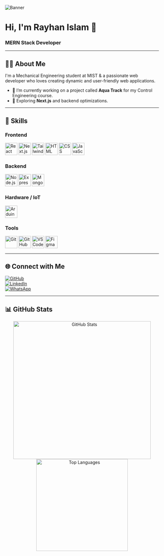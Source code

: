 ![Banner](https://i.ibb.co/7JzKp42S/purple-blue-Modern-Technology-Linktree-Background-1280-x-320-px.png)

# Hi, I'm Rayhan Islam 👋  
### MERN Stack Developer

---

## 👨‍💻 About Me
I'm a Mechanical Engineering student at MIST & a passionate web developer who loves creating dynamic and user-friendly web applications.

- 🔭 I’m currently working on a project called **Aqua Track** for my Control Engineering course.  
- 🌱 Exploring **Next.js** and backend optimizations.

---

## 🚀 Skills

### Frontend  
<p>
  <img src="https://skillicons.dev/icons?i=react" alt="React" width="40" height="40" />
  <img src="https://skillicons.dev/icons?i=nextjs" alt="Next.js" width="40" height="40" />
  <img src="https://skillicons.dev/icons?i=tailwind" alt="Tailwind CSS" width="40" height="40" />
  <img src="https://skillicons.dev/icons?i=html" alt="HTML" width="40" height="40" />
  <img src="https://skillicons.dev/icons?i=css" alt="CSS" width="40" height="40" />
  <img src="https://skillicons.dev/icons?i=javascript" alt="JavaScript" width="40" height="40" />
</p>

### Backend  
<p>
  <img src="https://skillicons.dev/icons?i=nodejs" alt="Node.js" width="40" height="40" />
  <img src="https://skillicons.dev/icons?i=express" alt="Express" width="40" height="40" />
  <img src="https://skillicons.dev/icons?i=mongodb" alt="MongoDB" width="40" height="40" />
</p>

### Hardware / IoT  
<p>
  <img src="https://skillicons.dev/icons?i=arduino" alt="Arduino" width="40" height="40" />
</p>

### Tools  
<p>
  <img src="https://skillicons.dev/icons?i=git" alt="Git" width="40" height="40" />
  <img src="https://skillicons.dev/icons?i=github" alt="GitHub" width="40" height="40" />
  <img src="https://skillicons.dev/icons?i=vscode" alt="VSCode" width="40" height="40" />
  <img src="https://skillicons.dev/icons?i=figma" alt="Figma" width="40" height="40" />
</p>

---

## 🌐 Connect with Me  
[![GitHub](https://img.shields.io/badge/GitHub-%2312100E.svg?&logo=github&logoColor=white)](https://github.com/rayhan-islam-21)  
[![LinkedIn](https://img.shields.io/badge/LinkedIn-%230077B5.svg?&logo=linkedin&logoColor=white)](https://linkedin.com/in/rayhan-islam)  
[![WhatsApp](https://img.shields.io/badge/WhatsApp-%23075E54.svg?&logo=whatsapp&logoColor=white)](https://wa.me/8801989726823)

---

## 📊 GitHub Stats  
<p align="center">
  <img src="https://github-readme-stats.vercel.app/api?username=rayhan-islam-21&show_icons=true&theme=radical" alt="GitHub Stats" width="450" />
  <img src="https://github-readme-stats.vercel.app/api/top-langs/?username=rayhan-islam-21&layout=compact&theme=radical" alt="Top Languages" width="300" />
</p>
